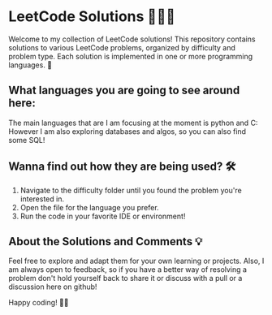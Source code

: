 # LeetCode Solutions 👩‍💻🚀

Welcome to my collection of LeetCode solutions! This repository contains solutions to various LeetCode problems, organized by difficulty and problem type. Each solution is implemented in one or more programming languages. 🌟

## What languages you are going to see around here:

The main languages that are I am focusing at the moment is python and C: However I am also exploring databases and algos, so you can also find some SQL!

## Wanna find out how they are being used? 🛠️

1. Navigate to the difficulty folder until you found the problem you're interested in.  
2. Open the file for the language you prefer.  
3. Run the code in your favorite IDE or environment!  

## About the Solutions and Comments 💡

Feel free to explore and adapt them for your own learning or projects. Also, I am always open to feedback, so if you have a better way of resolving a problem don't hold yourself back to share it or discuss with a pull or a discussion here on github!  

Happy coding! 🧩✨

